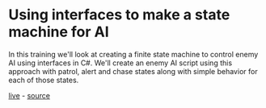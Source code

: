 # Using interfaces to make a state machine for AI
In this training we'll look at creating a finite state machine to control enemy AI using interfaces in C#. We'll create an enemy AI script using this approach with patrol, alert and chase states along with simple behavior for each of those states.

[live](https://28a979bf21f8679dafefa32d687ebf0ee91eb97c.googledrive.com/host/0B9tvgAcG7mVbdzB6U1FsbzBiQ0k/official/state-machine/state-machine.html) - [source](http://unity3d.com/learn/tutorials/modules/beginner/live-training-archive/state-machine-interface)

